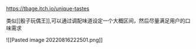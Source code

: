 https://tbage.itch.io/unique-tastes

类似[[骰子玩偶王]],可以通过调配味道设定一个大概区间，然后尽量满足用户的口味需求

![[Pasted image 20220816222501.png]]